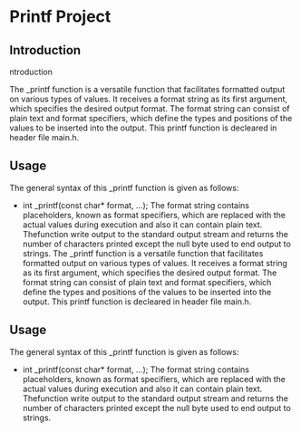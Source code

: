 # Printf Project

## Introduction

ntroduction

The _printf function is a versatile function that facilitates formatted output on various types of values. It receives a format string as its first argument, which specifies the desired output format. The format string can consist of plain text and format specifiers, which define the types and positions of the values to be inserted into the output. This printf function is decleared in header file main.h.

## Usage

The general syntax of this _printf function is given as follows:
 - int _printf(const char* format, ...);
 The format string contains placeholders, known as format specifiers, which are replaced with the actual values during execution and also it can contain plain text. Thefunction write output to the standard output stream and returns the number of characters printed except the null byte used to end output to strings.
The _printf function is a versatile function that facilitates formatted output on various types of values. It receives a format string as its first argument, which specifies the desired output format. The format string can consist of plain text and format specifiers, which define the types and positions of the values to be inserted into the output. This printf function is decleared in header file main.h.

## Usage

The general syntax of this _printf function is given as follows:
 - int _printf(const char* format, ...);
The format string contains placeholders, known as format specifiers, which are replaced with the actual values during execution and also it can contain plain text. Thefunction write output to the standard output stream and returns the number of characters printed except the null byte used to end output to strings.

